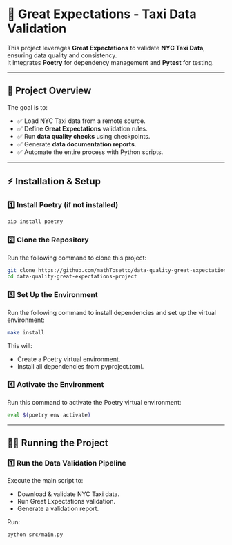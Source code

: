 # 🚕 Great Expectations - Taxi Data Validation

This project leverages **Great Expectations** to validate **NYC Taxi Data**, ensuring data quality and consistency.  
It integrates **Poetry** for dependency management and **Pytest** for testing.

---

## 📌 **Project Overview**
The goal is to:
- ✅ Load NYC Taxi data from a remote source.
- ✅ Define **Great Expectations** validation rules.
- ✅ Run **data quality checks** using checkpoints.
- ✅ Generate **data documentation reports**.
- ✅ Automate the entire process with Python scripts.

---

## ⚡ **Installation & Setup**
### 1️⃣ **Install Poetry** (if not installed)
```sh
pip install poetry
```

### 2️⃣ Clone the Repository
Run the following command to clone this project:
```bash
git clone https://github.com/mathTosetto/data-quality-great-expectations.git
cd data-quality-great-expectations-project
```

### 3️⃣ Set Up the Environment
Run the following command to install dependencies and set up the virtual environment:
```bash
make install
```

This will:
- Create a Poetry virtual environment.
- Install all dependencies from pyproject.toml.

### 4️⃣ Activate the Environment
Run this command to activate the Poetry virtual environment:
```bash
eval $(poetry env activate)
```

---

## 🏃‍♂️ Running the Project
### 1️⃣ Run the Data Validation Pipeline
Execute the main script to:
- Download & validate NYC Taxi data.
- Run Great Expectations validation.
- Generate a validation report.

Run:
```bash
python src/main.py
```
